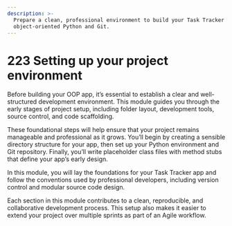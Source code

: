 ```yaml
---
description: >-
  Prepare a clean, professional environment to build your Task Tracker app using
  object-oriented Python and Git.
---
```


# 223 Setting up your project environment

Before building your OOP app, it’s essential to establish a clear and well-structured development environment. This module guides you through the early stages of project setup, including folder layout, development tools, source control, and code scaffolding.

These foundational steps will help ensure that your project remains manageable and professional as it grows. You’ll begin by creating a sensible directory structure for your app, then set up your Python environment and Git repository. Finally, you’ll write placeholder class files with method stubs that define your app’s early design.

In this module, you will lay the foundations for your Task Tracker app and follow the conventions used by professional developers, including version control and modular source code design.

Each section in this module contributes to a clean, reproducible, and collaborative development process. This setup also makes it easier to extend your project over multiple sprints as part of an Agile workflow.
